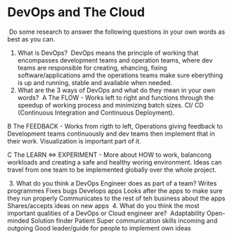 # DevOps and The Cloud
​
Do some research to answer the following questions in your own words as best as you can.
​
1. What is DevOps?
​
DevOps means the principle of working that encompasses development teams and operation teams, where dev teams are responsible for creating, ehancing, fixing software/applications amd the operations teams make sure eberything is up and running, stable and available when needed.
​
2. What are the 3 ways of DevOps and what do they mean in your own words?
​
 A The FLOW - 
 Works left to right and functions through the speedup of working process and minimizing batch sizes. CI/ CD (Continuous Integration and Continuous Deployment). 

 B The FEEDBACK - 
 Works from rigth to left, Operations giving feedback to Development teams continuously and dev teams then implement that in their work. Visualization is important part of it.

 C The LEARN <=> EXPERIMENT - 
 More about HOW to work, balancong workloads and creating a safe and healthy woring environment. Ideas can travel from one team to be implemented globally over the whole project.  

​
3. What do you think a DevOps Engineer does as part of a team?
​
Writes programmes
Fixes bugs
Develops apps 
Looks after the apps to make sure they run properly
Communicates to the rest of teh business about the apps
Shares/accepts ideas on new apps
​
4. What do you think the most important qualities of a DevOps or Cloud engineer are?
​
Adaptability
Open-minded
Solution finder
Patient
Super communication skills incoming and outgoing
Good leader/guide for people to implement own ideas


